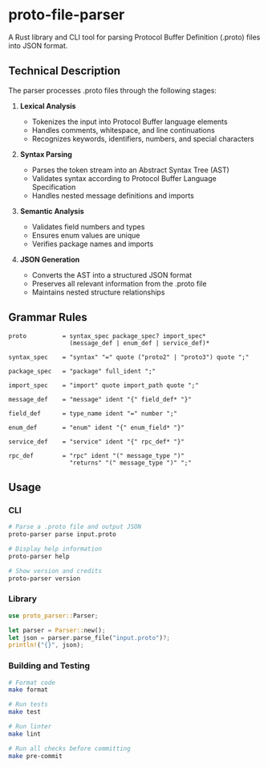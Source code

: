 # proto-file-parser

A Rust library and CLI tool for parsing Protocol Buffer Definition (.proto) files into JSON format.

## Technical Description

The parser processes .proto files through the following stages:

1. **Lexical Analysis**
    - Tokenizes the input into Protocol Buffer language elements
    - Handles comments, whitespace, and line continuations
    - Recognizes keywords, identifiers, numbers, and special characters

2. **Syntax Parsing**
    - Parses the token stream into an Abstract Syntax Tree (AST)
    - Validates syntax according to Protocol Buffer Language Specification
    - Handles nested message definitions and imports

3. **Semantic Analysis**
    - Validates field numbers and types
    - Ensures enum values are unique
    - Verifies package names and imports

4. **JSON Generation**
    - Converts the AST into a structured JSON format
    - Preserves all relevant information from the .proto file
    - Maintains nested structure relationships

## Grammar Rules

```ebnf
proto          = syntax_spec package_spec? import_spec* 
                 (message_def | enum_def | service_def)*

syntax_spec    = "syntax" "=" quote ("proto2" | "proto3") quote ";"

package_spec   = "package" full_ident ";"

import_spec    = "import" quote import_path quote ";"

message_def    = "message" ident "{" field_def* "}"

field_def      = type_name ident "=" number ";"

enum_def       = "enum" ident "{" enum_field* "}"

service_def    = "service" ident "{" rpc_def* "}"

rpc_def        = "rpc" ident "(" message_type ")" 
                 "returns" "(" message_type ")" ";"
```

## Usage

### CLI

```bash
# Parse a .proto file and output JSON
proto-parser parse input.proto

# Display help information
proto-parser help

# Show version and credits
proto-parser version
```

### Library

```rust
use proto_parser::Parser;

let parser = Parser::new();
let json = parser.parse_file("input.proto")?;
println!("{}", json);
```

### Building and Testing

```bash
# Format code
make format

# Run tests
make test

# Run linter
make lint

# Run all checks before committing
make pre-commit
```